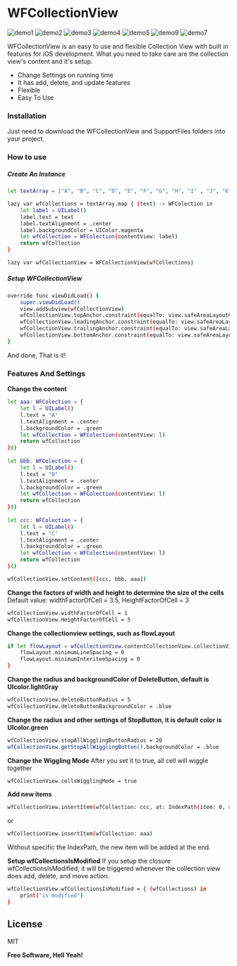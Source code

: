 # WFCollectionView
![demo1](https://github.com/fanwu8184/WFCollectionView/blob/master/Demos/demo1.gif)
![demo2](https://github.com/fanwu8184/WFCollectionView/blob/master/Demos/demo2.gif)
![demo3](https://github.com/fanwu8184/WFCollectionView/blob/master/Demos/demo3.gif)
![demo4](https://github.com/fanwu8184/WFCollectionView/blob/master/Demos/demo4.gif)
![demo5](https://github.com/fanwu8184/WFCollectionView/blob/master/Demos/demo5.gif)
![demo9](https://github.com/fanwu8184/WFCollectionView/blob/master/Demos/demo6.gif)
![demo7](https://github.com/fanwu8184/WFCollectionView/blob/master/Demos/demo7.gif)

WFCollectionView is an easy to use and flexible Collection View with built in features for iOS development. What you need to take care are the collection view's content and it's setup.
- Change Settings on running time
- It has add, delete, and update features
- Flexible
- Easy To Use

### Installation
Just need to download the WFCollectionView and SupportFiles folders into your project.

### How to use
##### Create An Instance
```sh
let textArray = ["A", "B", "C", "D", "E", "F", "G", "H", "I" , "J", "K", "L", "M", "N", "O", "P", "Q", "R", "S", "T", "U", "V", "W", "X", "Y", "Z"]

lazy var wfCollections = textArray.map { (text) -> WFColection in
    let label = UILabel()
    label.text = text
    label.textAlignment = .center
    label.backgroundColor = UIColor.magenta
    let wfCollection = WFColection(contentView: label)
    return wfCollection
}

lazy var wfCollectionView = WFCollectionView(wfCollections)
```

##### Setup WFCollectionView
```sh
override func viewDidLoad() {
    super.viewDidLoad()
    view.addSubview(wfCollectionView)
    wfCollectionView.topAnchor.constraint(equalTo: view.safeAreaLayoutGuide.topAnchor, constant: 0).isActive = true
    wfCollectionView.leadingAnchor.constraint(equalTo: view.safeAreaLayoutGuide.leadingAnchor, constant: 0).isActive = true
    wfCollectionView.trailingAnchor.constraint(equalTo: view.safeAreaLayoutGuide.trailingAnchor, constant: 0).isActive = true
    wfCollectionView.bottomAnchor.constraint(equalTo: view.safeAreaLayoutGuide.bottomAnchor, constant: 0).isActive = true
}
```
And done, That is it!

### Features And Settings
**Change the content**
```sh
let aaa: WFColection = {
    let l = UILabel()
    l.text = "A"
    l.textAlignment = .center
    l.backgroundColor = .green
    let wfCollection = WFColection(contentView: l)
    return wfCollection
}()
    
let bbb: WFColection = {
    let l = UILabel()
    l.text = "B"
    l.textAlignment = .center
    l.backgroundColor = .green
    let wfCollection = WFColection(contentView: l)
    return wfCollection
}()
    
let ccc: WFColection = {
    let l = UILabel()
    l.text = "C"
    l.textAlignment = .center
    l.backgroundColor = .green
    let wfCollection = WFColection(contentView: l)
    return wfCollection
}()

wfCollectionView.setContent([ccc, bbb, aaa])
```
**Change the factors of width and height to determine the size of the cells**
Default value: widthFactorOfCell = 3.5,  HeightFactorOfCell = 3
```sh
wfCollectionView.widthFactorOfCell = 1
wfCollectionView.HeightFactorOfCell = 5
```

**Change the collectionview settings, such as flowLayout**
```sh
if let flowLayout = wfCollectionView.contentCollectionView.collectionViewLayout as? UICollectionViewFlowLayout {
    flowLayout.minimumLineSpacing = 0
    flowLayout.minimumInteritemSpacing = 0
}
```
**Change the radius and backgroundColor of DeleteButton, default is UIcolor.lightGray**
```sh
wfCollectionView.deleteButtonRadius = 5
wfCollectionView.deleteButtonBackgroundColor = .blue
```
**Change the radius and other settings of StopButton, it is default color is UIcolor.green**
```sh
wfCollectionView.stopAllWigglingButtonRadius = 20
wfCollectionView.getStopAllWigglingButton().backgroundColor = .blue
```
**Change the Wiggling Mode**
After you set it to true, all cell will wiggle together
```sh
wfCollectionView.cellsWigglingMode = true
```
**Add new items**
```sh
wfCollectionView.insertItem(wfCollection: ccc, at: IndexPath(item: 0, section: 0))
```
or
```sh
wfCollectionView.insertItem(wfCollection: aaa)
```
Without specific the IndexPath, the new item will be added at the end.

**Setup wfCollectionsIsModified**
If you setup the closure wfCollectionsIsModified, it will be triggered whenever the collection view does add, delete, and move action.
```sh
wfCollectionView.wfCollectionsIsModified = { (wfCollections) in 
    print("is modified")
}
```

License
----

MIT

**Free Software, Hell Yeah!**
